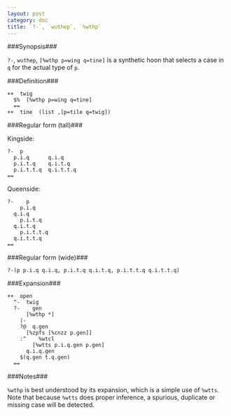 ```yaml
---
layout: post
category: doc
title: `?-`, `wuthep`, `%wthp`
---
```


###Synopsis###

`?-`, `wuthep`, `[%wthp p=wing q=tine]` is a synthetic hoon that
selects a case in `q` for the actual type of `p`.

###Definition###

    ++  twig  
      $%  [%wthp p=wing q=tine]
      ==
    ++  tine  (list ,[p=tile q=twig])

###Regular form (tall)###

Kingside:

    ?-  p
      p.i.q      q.i.q
      p.i.t.q    q.i.t.q
      p.i.t.t.q  q.i.t.t.q
    ==

Queenside:

    ?-    p
        p.i.q      
      q.i.q
        p.i.t.q    
      q.i.t.q
        p.i.t.t.q  
      q.i.t.t.q
    ==

###Regular form (wide)###

    ?-(p p.i.q q.i.q, p.i.t.q q.i.t.q, p.i.t.t.q q.i.t.t.q)

###Expansion###
    
    ++  open
      ^-  twig
      ?-    gen
          [%wthp *]
        |-
        ?@  q.gen
          [%zpfs [%cnzz p.gen]]
        :^    %wtcl
            [%wtts p.i.q.gen p.gen]
          q.i.q.gen
        $(q.gen t.q.gen)
      ==

###Notes###

`%wthp` is best understood by its expansion, which is a simple
use of `%wtts`.  Note that because `%wtts` does proper inference,
a spurious, duplicate or missing case will be detected.
